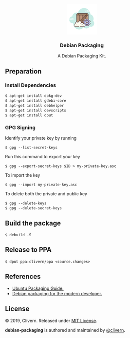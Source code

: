 <p align="center">
    <img alt="Debian Packaging Logo" src="https://raw.githubusercontent.com/clivern/debian-packaging/master/assets/img/logo.png" height="100" />
    <h3 align="center">Debian Packaging</h3>
    <p align="center">A Debian Packaging Kit.</p>
</p>


## Preparation

### Install Dependencies

```console
$ apt-get install dpkg-dev
$ apt-get install gdebi-core
$ apt-get install debhelper
$ apt-get install devscripts
$ apt-get install dput
```

### GPG Signing

Identify your private key by running

```console
$ gpg --list-secret-keys
```

Run this command to export your key

```console
$ gpg --export-secret-keys $ID > my-private-key.asc
```

To import the key

```console
$ gpg --import my-private-key.asc
```

To delete both the private and public key

```console
$ gpg --delete-keys
$ gpg --delete-secret-keys
```


## Build the package

```console
$ debuild -S
```

## Release to PPA

```console
$ dput ppa:clivern/ppa <source.changes>
```


## References

- [Ubuntu Packaging Guide.](http://packaging.ubuntu.com/)
- [Debian packaging for the modern developer.](https://github.com/phusion/debian-packaging-for-the-modern-developer)


## License

© 2019, Clivern. Released under [MIT License](https://opensource.org/licenses/mit-license.php).

**debian-packaging** is authored and maintained by [@clivern](http://github.com/clivern).
